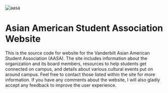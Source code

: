 ![aasa](https://raw.githubusercontent.com/maxengel99/maxengel99.github.io/master/img/aasa.png)

# Asian American Student Association Website

This is the source code for website for the Vanderbilt Asian American Student Association (AASA). The site includes information about the organization and its board members, resources to help students get connected on campus, and details about various cultural events put on around campus. Feel free to contact those listed within the site for more information. If you have any comments about the website, I will also gladly accept any feedback to improve the user experience.
